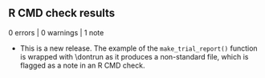 ## R CMD check results

0 errors | 0 warnings | 1 note

* This is a new release. The example of the `make_trial_report()` function is wrapped with \dontrun as it produces a non-standard file, which is flagged as a note in an R CMD check.
